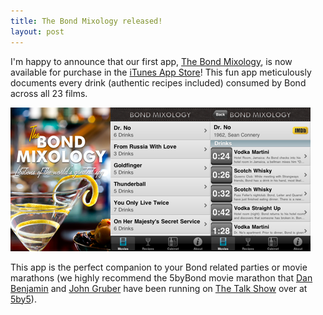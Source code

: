 ```yaml
---
title: The Bond Mixology released!
layout: post
---
```


I'm happy to announce that our first app, [The Bond Mixology], is now available for purchase in the [iTunes App Store]!  This fun app meticulously documents every drink (authentic recipes included) consumed by Bond across all 23 films.  

![The Bond Mixology Screenshots](/images/BondMixology.png)

This app is the perfect companion to your Bond related parties or movie marathons (we highly recommend the 5byBond movie marathon that [Dan Benjamin] and [John Gruber] have been running on [The Talk Show] over at [5by5]).

[The Bond Mixology]:http://www.bondmixology.com
[iTunes App Store]: http://itunes.apple.com/us/app/the-bond-mixology/id436761971?mt=8
[Dan Benjamin]:http://www.danbenjamin.com
[John Gruber]:http://www.daringfireball.net
[5by5]:http://www.5by5.tv
[The Talk Show]:http://www.5by5.tv/talkshow